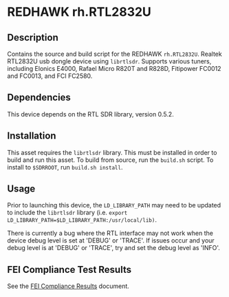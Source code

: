 # REDHAWK rh.RTL2832U

## Description

Contains the source and build script for the REDHAWK `rh.RTL2832U`.
Realtek RTL2832U usb dongle device using `librtlsdr`. Supports various tuners,
including Elonics E4000, Rafael Micro R820T and R828D, Fitipower FC0012 and
FC0013, and FCI FC2580.

## Dependencies

This device depends on the RTL SDR library, version 0.5.2.

## Installation

This asset requires the `librtlsdr` library. This must be installed in order to
build and run this asset. To build from source, run the `build.sh` script.
To install to `$SDRROOT`, run `build.sh install`.

## Usage

Prior to launching this device, the `LD_LIBRARY_PATH` may need to be updated to
include the `librtlsdr` library
(i.e. `export LD_LIBRARY_PATH=$LD_LIBRARY_PATH:/usr/local/lib)`.

There is currently a bug where the RTL interface may not work when the device
debug level is set at 'DEBUG' or 'TRACE'.  If issues occur and your debug level
is at 'DEBUG' or 'TRACE', try and set the debug level as 'INFO'.

## FEI Compliance Test Results

See the [FEI Compliance Results](tests/FEI_Compliance_Results.md) document.
